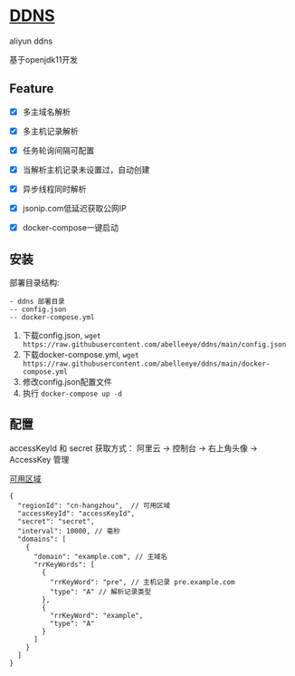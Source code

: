 # [DDNS](https://github.com/AbelLee-LiYe/ddns)
aliyun ddns

基于openjdk11开发

## Feature
* [x] 多主域名解析
* [x] 多主机记录解析
* [x] 任务轮询间隔可配置
* [x] 当解析主机记录未设置过，自动创建
* [x] 异步线程同时解析
* [x] jsonip.com低延迟获取公网IP
* [x] docker-compose一键启动


## 安装

部署目录结构:
```
- ddns 部署目录
-- config.json
-- docker-compose.yml 
```

1. 下载config.json, `wget https://raw.githubusercontent.com/abelleeye/ddns/main/config.json`
2. 下载docker-compose.yml, `wget https://raw.githubusercontent.com/abelleeye/ddns/main/docker-compose.yml`
3. 修改config.json配置文件
3. 执行 `docker-compose up -d`

## 配置

accessKeyId 和 secret 获取方式： 阿里云 -> 控制台 -> 右上角头像 -> AccessKey 管理

[可用区域](https://help.aliyun.com/document_detail/40654.html)

```json5
{
  "regionId": "cn-hangzhou",  // 可用区域 
  "accessKeyId": "accessKeyId", 
  "secret": "secret",  
  "interval": 10000, // 毫秒
  "domains": [
    {
      "domain": "example.com", // 主域名
      "rrKeyWords": [
        {
          "rrKeyWord": "pre", // 主机记录 pre.example.com
          "type": "A" // 解析记录类型
        },
        {
          "rrKeyWord": "example",
          "type": "A"
        }
      ]
    }
  ]
}
```


